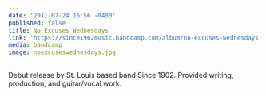 ```yaml
---
date: '2011-07-24 16:56 -0400'
published: false
title: No Excuses Wednesdays
link: 'https://since1902music.bandcamp.com/album/no-excuses-wednesdays'
media: bandcamp
image: noexcuseswednesdays.jpg
---
```

Debut release by St. Louis based band Since 1902. Provided writing, production, and guitar/vocal work.

